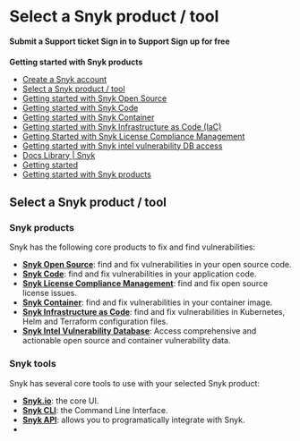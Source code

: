 # Select a Snyk product / tool

**Submit a Support ticket Sign in to Support Sign up for free**

#### [ ](untitled-244.md) <a id="category-name"></a>

**Getting started with Snyk products**

* [ Create a Snyk account](https://github.com/snyk/user-docs/tree/58f91d848e16ddf2ffcca3711d6b8852412be402/hc/en-us/articles/360017098237-Create-a-Snyk-account/README.md)
* [ Select a Snyk product / tool](https://github.com/snyk/user-docs/tree/58f91d848e16ddf2ffcca3711d6b8852412be402/hc/en-us/articles/360014959818-Select-a-Snyk-product-tool/README.md)
* [ Getting started with Snyk Open Source](https://github.com/snyk/user-docs/tree/58f91d848e16ddf2ffcca3711d6b8852412be402/hc/en-us/articles/360014875297-Getting-started-with-Snyk-Open-Source/README.md)
* [ Getting started with Snyk Code](https://github.com/snyk/user-docs/tree/58f91d848e16ddf2ffcca3711d6b8852412be402/hc/en-us/articles/360016765157-Getting-started-with-Snyk-Code/README.md)
* [ Getting started with Snyk Container](https://github.com/snyk/user-docs/tree/58f91d848e16ddf2ffcca3711d6b8852412be402/hc/en-us/articles/360014877957-Getting-started-with-Snyk-Container/README.md)
* [ Getting started with Snyk Infrastructure as Code \(IaC\)](https://github.com/snyk/user-docs/tree/58f91d848e16ddf2ffcca3711d6b8852412be402/hc/en-us/articles/360014938398-Getting-started-with-Snyk-Infrastructure-as-Code-IaC-/README.md)
* [ Getting Started with Snyk License Compliance Management](https://github.com/snyk/user-docs/tree/58f91d848e16ddf2ffcca3711d6b8852412be402/hc/en-us/articles/360015235618-Getting-Started-with-Snyk-License-Compliance-Management/README.md)
* [ Getting started with Snyk intel vulnerability DB access](https://github.com/snyk/user-docs/tree/58f91d848e16ddf2ffcca3711d6b8852412be402/hc/en-us/articles/360015452178-Getting-started-with-Snyk-intel-vulnerability-DB-access/README.md)
* [Docs Library \| Snyk](https://github.com/snyk/user-docs/tree/58f91d848e16ddf2ffcca3711d6b8852412be402/hc/en-us/README.md)
* [Getting started](https://github.com/snyk/user-docs/tree/58f91d848e16ddf2ffcca3711d6b8852412be402/hc/en-us/categories/360000449098-Getting-started/README.md)
* [Getting started with Snyk products](https://github.com/snyk/user-docs/tree/58f91d848e16ddf2ffcca3711d6b8852412be402/hc/en-us/sections/360004349758-Getting-started-with-Snyk-products/README.md)

## Select a Snyk product / tool

### Snyk products

Snyk has the following core products to fix and find vulnerabilities:

* [**Snyk Open Source**](https://support.snyk.io/hc/en-us/sections/360003454998-Open-source): find and fix vulnerabilities in your open source code.
* [**Snyk Code**](https://support.snyk.io/hc/en-us/categories/360003257537-Snyk-Code): find and fix vulnerabilities in your application code.
* [**Snyk License Compliance Management**](https://support.snyk.io/hc/en-us/categories/360000502958-License-compliance): find and fix open source license issues.
* [**Snyk Container**](https://support.snyk.io/hc/en-us/categories/360000583498-Snyk-Container): find and fix vulnerabilities in your container image.
* [**Snyk Infrastructure as Code**](https://support.snyk.io/hc/en-us/categories/360001342678-Infrastructure-as-code): find and fix vulnerabilities in Kubernetes, Helm and Terraform configuration files.
* [**Snyk Intel Vulnerability Database**](https://snyk.io/product/vulnerability-database/): Access comprehensive and actionable open source and container vulnerability data.

### Snyk tools

Snyk has several core tools to use with your selected Snyk product:

* [**Snyk.io**](https://support.snyk.io/hc/en-us): the core UI.
* [**Snyk CLI**](https://support.snyk.io/hc/en-us/categories/360000456217-Snyk-CLI): the Command Line Interface.
* [**Snyk API**](https://support.snyk.io/hc/en-us/categories/360000665657-Snyk-API): allows you to programatically integrate with Snyk.
* 
